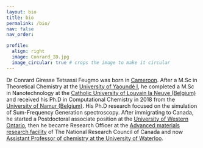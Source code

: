 ```yaml
---
layout: bio
title: bio
permalink: /bio/
nav: false
nav_order:

profile:
  align: right
  image: Conrard_ID.jpg
  image_circular: true # crops the image to make it circular
---
```


Dr Conrard Giresse Tetsassi Feugmo was born in [Cameroon](https://en.wikipedia.org/wiki/Cameroon). After a  M.Sc in Theoretical Chemistry at the [University of Yaoundé I](https://www.alluniversity.info/cameroon/university-of-yaounde-i/), he completed a M.Sc in Nanotechnology at the [Catholic University of Louvain la Neuve (Belgium)](https://uclouvain.be/en/index.html) and received his Ph.D in Computational Chemistry in 2018 from the  [University of Namur (Belgium)](https://www.google.com/search?client=safari&rls=en&q=university+of+namur&ie=UTF-8&oe=UTF-8). His Ph.D research focused on the simulation of Sum-Frequency Generation spectroscopy. After immigrating to Canada, he started a  Postdoctoral associate position at the [University of Western Ontario](https://www.uwo.ca), then he became Research Officer at the [Advanced materials research facility](https://nrc.canada.ca/en/research-development/nrc-facilities/advanced-materials-research-facility)  of The National Research Council  of Canada and now [Assistant Professor of chemistry at the University of Waterloo](https://uwaterloo.ca/chemistry/).
